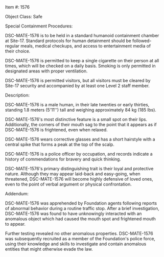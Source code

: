 Item #: 1576

Object Class: Safe

Special Containment Procedures:

DSC-MATE-1576 is to be held in a standard humanoid containment chamber at Site-17. Standard protocols for human detainment should be followed- regular meals, medical checkups, and access to entertainment media of their choice.

DSC-MATE-1576 is permitted to keep a single cigarette on their person at all times, which will be checked on a daily basis. Smoking is only permitted in designated areas with proper ventilation.

DSC-MATE-1576 is permitted visitors, but all visitors must be cleared by Site-17 security and accompanied by at least one Level 2 staff member.

Description:

DSC-MATE-1576 is a male human, in their late twenties or early thirties, standing 1.8 meters (5'11'') tall and weighing approximately 84 kg (185 lbs).

DSC-MATE-1576's most distinctive feature is a small spot on their lips. Additionally, the corners of their mouth sag to the point that it appears as if DSC-MATE-1576 is frightened, even when relaxed.

DSC-MATE-1576 wears corrective glasses and has a short hairstyle with a central spike that forms a peak at the top of the scalp.

DSC-MATE-1576 is a police officer by occupation, and records indicate a history of commendations for bravery and quick thinking.

DSC-MATE-1576's primary distinguishing trait is their loyal and protective nature. Although they may appear laid-back and easy-going, when threatened, DSC-MATE-1576 will become highly defensive of loved ones, even to the point of verbal argument or physical confrontation.

Addendum:

DSC-MATE-1576 was apprehended by Foundation agents following reports of abnormal behavior during a routine traffic stop. After a brief investigation, DSC-MATE-1576 was found to have unknowingly interacted with an anomalous object which had caused the mouth spot and frightened mouth to appear.

Further testing revealed no other anomalous properties. DSC-MATE-1576 was subsequently recruited as a member of the Foundation's police force, using their knowledge and skills to investigate and contain anomalous entities that might otherwise evade the law.
